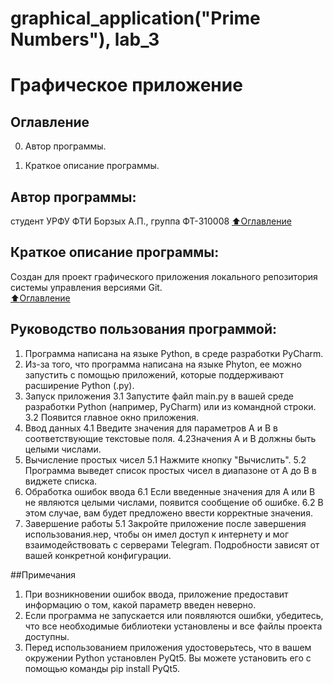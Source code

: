 # graphical_application("Prime Numbers"), lab_3

# Графическое приложение

## Оглавление

0. Автор программы.

1. Краткое описание программы.

## Автор программы:
студент УРФУ ФТИ  Борзых А.П., группа ФТ-310008
[:arrow_up:Оглавление](#Оглавление)

## Краткое описание программы:
Создан для проект графического приложения локального репозитория системы управления версиями Git.    
[:arrow_up:Оглавление](#Оглавление)

## Руководство пользования программой:
1. Программа написана на языке Python, в среде разработки PyCharm.
2. Из-за того, что программа написана на языке Phyton, ее можно запустить с помощью приложений, которые поддерживают расширение Python (.py).
3. Запуск приложения
     3.1 Запустите файл main.py в вашей среде разработки Python (например, PyCharm) или из командной строки.
     3.2 Появится главное окно приложения.
4. Ввод данных
     4.1 Введите значения для параметров A и B в соответствующие текстовые поля.
     4.2Значения A и B должны быть целыми числами.
5. Вычисление простых чисел
     5.1 Нажмите кнопку "Вычислить".
     5.2 Программа выведет список простых чисел в диапазоне от A до B в виджете списка.
6. Обработка ошибок ввода
     6.1 Если введенные значения для A или B не являются целыми числами, появится сообщение об ошибке.
     6.2 В этом случае, вам будет предложено ввести корректные значения.
5. Завершение работы
     5.1 Закройте приложение после завершения использования.нер, чтобы он имел доступ к интернету и мог взаимодействовать с серверами Telegram. Подробности зависят от вашей конкретной конфигурации.

##Примечания
1. При возникновении ошибок ввода, приложение предоставит информацию о том, какой параметр введен неверно.
2. Если программа не запускается или появляются ошибки, убедитесь, что все необходимые библиотеки установлены и все файлы проекта доступны.
3. Перед использованием приложения удостоверьтесь, что в вашем окружении Python установлен PyQt5. Вы можете установить его с помощью команды pip install PyQt5.



